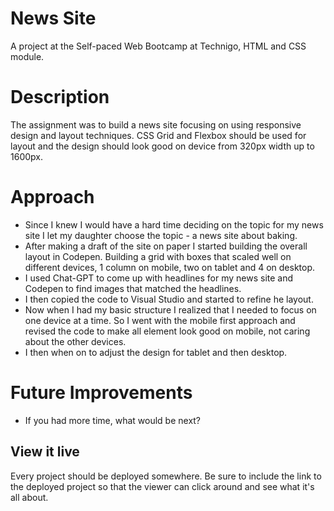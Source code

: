 # News Site
A project at the Self-paced Web Bootcamp at Technigo, HTML and CSS module. 


# Description
The assignment was to build a news site focusing on using responsive design and layout techniques. CSS Grid and Flexbox should be used for layout and the design should look good on device from 320px width up to 1600px.

# Approach
- Since I knew I would have a hard time deciding on the topic for my news site I let my daughter choose the topic - a news site about baking.
- After making a draft of the site on paper I started building the overall layout in Codepen. Building a grid with boxes that scaled well on different devices, 1 column on mobile, two on tablet and 4 on desktop.
- I used Chat-GPT to come up with headlines for my news site and Codepen to find images that matched the headlines.
- I then copied the code to Visual Studio and started to refine he layout.
- Now when I had my basic structure I realized that I needed to focus on one device at a time. So I went with the mobile first approach and revised the code to make all element look good on mobile, not caring about the other devices.
- I then when on to adjust the design for tablet and then desktop.

# Future Improvements
- If you had more time, what would be next?

## View it live
Every project should be deployed somewhere. Be sure to include the link to the deployed project so that the viewer can click around and see what it's all about.

